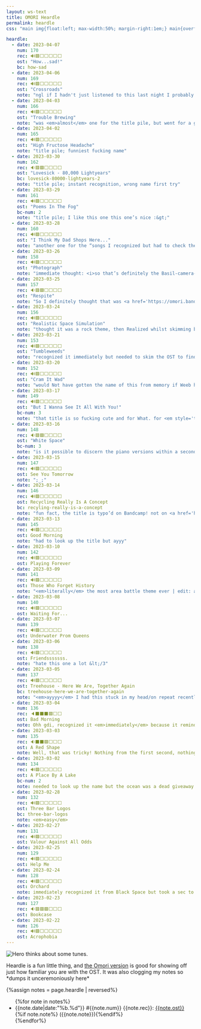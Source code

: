 ```yaml
---
layout: ws-text
title: OMORI Heardle
permalink: heardle
css: "main img{float:left; max-width:50%; margin-right:1em;} main{overflow:auto;} header.box{padding:.5em 1em;} .h-title{font-weight:bold; display:inline-block;} main li{margin:.5em 0;} li span{display:inline-block;}"

heardle:
  - date: 2023-04-07
    num: 170
    rec: 🔊🟩⬜️⬜️⬜️⬜️⬜️
    ost: "How...sad!"
    bc: how-sad
  - date: 2023-04-06
    num: 169
    rec: 🔊🟩⬜️⬜️⬜️⬜️⬜️
    ost: "Crossroads"
    note: "ngl if I hadn't just listened to this last night I probably would’ve thought it was <a href='https://omori.bandcamp.com/track/see-you-tomorrow'>See You Tomorrow</a>…"
  - date: 2023-04-03
    num: 166
    rec: 🔊🟩⬜️⬜️⬜️⬜️⬜️
    ost: "Trouble Brewing"
    note: "was <em>almost</em> one for the title pile, but went for a guess and got it!"
  - date: 2023-04-02
    num: 165
    rec: 🔊🟩⬜️⬜️⬜️⬜️⬜️
    ost: "High Fructose Headache"
    note: "title pile; funniest fucking name"
  - date: 2023-03-30
    num: 162
    rec: 🔉🟥🟩⬜️⬜️⬜️⬜️
    ost: "Lovesick - 80,000 Lightyears"
    bc: lovesick-80000-lightyears-2
    note: "title pile; instant recognition, wrong name first try"
  - date: 2023-03-29
    num: 161
    rec: 🔊🟩⬜️⬜️⬜️⬜️⬜️
    ost: "Poems In The Fog"
    bc-num: 2
    note: "title pile; I like this one this one’s nice :&gt;"
  - date: 2023-03-28
    num: 160
    rec: 🔊🟩⬜️⬜️⬜️⬜️⬜️
    ost: "I Think My Dad Shops Here..."
    note: "another one for the “songs I recognized but had to check the name of” pile"
  - date: 2023-03-26
    num: 158
    rec: 🔊🟩⬜️⬜️⬜️⬜️⬜️
    ost: "Photograph"
    note: "immediate thought: <i>so that’s definitely the Basil-camera-cutscene track but what the hell is it called</i>. &gt;&nbsp;skims bandcamp &gt;&nbsp;the title …<em>That Said</em> I do not ever remember hearing it with piano?? was that the one cutscene where Basil turns around ominously"
  - date: 2023-03-25
    num: 157
    rec: 🔉🟥🟩⬜️⬜️⬜️⬜️
    ost: "Respite"
    note: "So I definitely thought that was <a href='https://omori.bandcamp.com/track/calm'>Calm</a>, partially because Weeb (whose day changes ahead of mine) was convinced it was Black&nbsp;Space but also it definitely does sound like “Calm”. <em>curious.</em> but after getting that wrong, didn’t even keep listening; just went “.&nbsp;.&nbsp;.&nbsp;? <em style='text-transform:uppercase;font-style:normal;'>oh <a href='https://piped.video/watch?v=X9H41sI96hU'>silencio</a></em>”"
  - date: 2023-03-24
    num: 156
    rec: 🔊🟩⬜️⬜️⬜️⬜️⬜️
    ost: "Realistic Space Simulation"
    note: "thought it was a rock theme, then Realized whilst skimming bandcamp"
  - date: 2023-03-21
    num: 153
    rec: 🔊🟩⬜️⬜️⬜️⬜️⬜️
    ost: "Tumbleweeds"
    note: "recognized it immediately but needed to skim the OST to find the name… A+ extremely fitting title"
  - date: 2023-03-20
    num: 152
    rec: 🔊🟩⬜️⬜️⬜️⬜️⬜️
    ost: "Cram It Wad"
    note: "would Not have gotten the name of this from memory if Weeb hadn’t quizzed me on it recently, ayyy"
  - date: 2023-03-17
    num: 149
    rec: 🔊🟩⬜️⬜️⬜️⬜️⬜️
    ost: "But I Wanna See It All With You!"
    bc-num: 3
    note: "that title is so fucking cute and for What. for <em style='text-transform:uppercase;'>what!!!</em>"
  - date: 2023-03-16
    num: 148
    rec: 🔉🟥🟩⬜️⬜️⬜️⬜️
    ost: "White Space"
    bc-num: 3
    note: "is it possible to discern the piano versions within a second, I wonder?"
  - date: 2023-03-15
    num: 147
    rec: 🔊🟩⬜️⬜️⬜️⬜️⬜️
    ost: See You Tomorrow
    note: ";_;"
  - date: 2023-03-14
    num: 146
    rec: 🔊🟩⬜️⬜️⬜️⬜️⬜️
    ost: Recycling Really Is A Concept
    bc: recyling-really-is-a-concept
    note: "fun fact, the title is typo’d on Bandcamp! not on <a href='https://piped.video/watch?v=nlIMTln7ZGI'>the YouTube upload</a> though so it looks like a genuine oversight"
  - date: 2023-03-13
    num: 145
    rec: 🔊🟩⬜️⬜️⬜️⬜️⬜️
    ost: Good Morning
    note: "had to look up the title but ayyy"
  - date: 2023-03-10
    num: 142
    rec: 🔊🟩⬜️⬜️⬜️⬜️⬜️
    ost: Playing Forever
  - date: 2023-03-09
    num: 141
    rec: 🔊🟩⬜️⬜️⬜️⬜️⬜️
    ost: Those Who Forget History
    note: "<em>literally</em> the most area battle theme ever | edit: also, the irony of me continually forgetting the last word of the title,,,"
  - date: 2023-03-08
    num: 140
    rec: 🔊🟩⬜️⬜️⬜️⬜️⬜️
    ost: Waiting For...
  - date: 2023-03-07
    num: 139
    rec: 🔊🟩⬜️⬜️⬜️⬜️⬜️
    ost: Underwater Prom Queens
  - date: 2023-03-06
    num: 138
    rec: 🔊🟩⬜️⬜️⬜️⬜️⬜️
    ost: Friendsssssss.
    note: "hate this one a lot &lt;/3"
  - date: 2023-03-05
    num: 137
    rec: 🔊🟩⬜️⬜️⬜️⬜️⬜️
    ost: Treehouse - Here We Are, Together Again
    bc: treehouse-here-we-are-together-again
    note: "<em>ayyyy</em> I had this stuck in my head/on repeat recently!"
  - date: 2023-03-04
    num: 136
    rec: 🔈⬛️⬛️⬛️🟩⬜️⬜️
    ost: Bad Morning
    note: Ohh gdi, recognized it <em>immediately</em> because it reminds me of <i>deltarune</i>. No clue when it played, though; third section rang more of a bell but still not specific enough. Took <em>ages</em> to find it in the OST after that >:V
  - date: 2023-03-03
    num: 135
    rec: 🔉⬛️⬛️🟩⬜️⬜️⬜️
    ost: A Red Shape
    note: Well, that was tricky! Nothing from the first second, nothing <em>recognizable</em> from the second, and at the third try I just speedran everything short from the OST. (Along the way, discovered that cursed Something battle theme is indeed on the OST (wiki fails again there); it's <a href="https://omori.bandcamp.com/track/fade">#066 Fade</a>.)
  - date: 2023-03-02
    num: 134
    rec: 🔊🟩⬜️⬜️⬜️⬜️⬜️
    ost: A Place By A Lake
    bc-num: 2
    note: needed to look up the name but the ocean was a dead giveaway
  - date: 2023-02-28
    num: 132
    rec: 🔊🟩⬜️⬜️⬜️⬜️⬜️
    ost: Three Bar Logos
    bc: three-bar-logos
    note: <em>easy</em>
  - date: 2023-02-27
    num: 131
    rec: 🔊🟩⬜️⬜️⬜️⬜️⬜️
    ost: Valour Against All Odds
  - date: 2023-02-25
    num: 129
    rec: 🔊🟩⬜️⬜️⬜️⬜️⬜️
    ost: Help Me
  - date: 2023-02-24
    num: 128
    rec: 🔊🟩⬜️⬜️⬜️⬜️⬜️
    ost: Orchard
    note: immediately recognized it from Black Space but took a sec to remember the name
  - date: 2023-02-23
    num: 127
    rec: 🔉🟥🟥🟩⬜️⬜️⬜️
    ost: Bookcase
  - date: 2023-02-22
    num: 126
    rec: 🔊🟩⬜️⬜️⬜️⬜️⬜️
    ost: Acrophobia
---
```

<img src="{%include url.html%}/assets/img/misc/herothonk.png" alt="Hero thinks about some tunes." title="Hero thinks about some tunes."/>

Heardle is a fun little thing, and [the <span class="omo">Omori</span> version](https://omori-heardle-2-5.glitch.me/) is good for showing off just how familiar you are with the OST. It was also clogging my notes so \*dumps it unceremoniously here\*

{%assign notes = page.heardle | reversed%}
<ul>{%for note in notes%}<li><span>{{note.date|date:"%b.%d"}}</span> #{{note.num}} <span>{{note.rec}}</span>: <span><a href="https://omori.bandcamp.com/track/{%if note.bc%}{{note.bc}}{%else%}{{note.ost|downcase|replace:' ','-'|remove:'.'|remove:','|remove:'!'}}{%if note.bc-num%}-{{note.bc-num}}{%endif%}{%endif%}" class="h-title">{{note.ost}}</a></span>{%if note.note%} ({{note.note}}){%endif%}</li>{%endfor%}</ul>